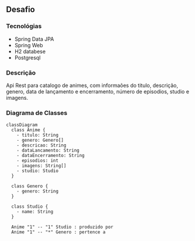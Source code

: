 ## Desafio

### Tecnológias

- Spring Data JPA
- Spring Web
- H2 databese
- Postgresql

### Descrição

Api Rest para catalogo de animes, com informaões do titulo, descrição, genero, data de lançamento e encerramento, número de episodios, studio e imagens.

### Diagrama de Classes

```mermaid
classDiagram
  class Anime {
    - titulo: String
    - genero: Genero[]
    - descricao: String
    - dataLancamento: String
    - dataEncerramento: String
    - episodios: int
    - imagens: String[]
    - studio: Studio
  }

  class Genero {
    - genero: String
  }

  class Studio {
    - name: String
  }

  Anime "1" -- "1" Studio : produzido por
  Anime "1" -- "*" Genero : pertence a
```